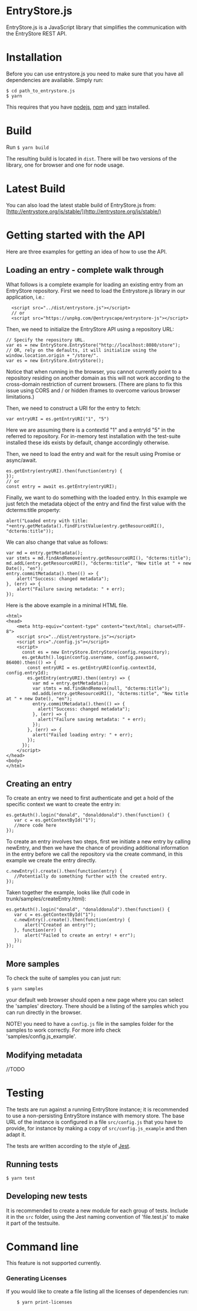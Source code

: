 # EntryStore.js

EntryStore.js is a JavaScript library that simplifies the communication with the EntryStore REST API.

# Installation

Before you can use entrystore.js you need to make sure that you have all dependencies are available. Simply run:

    $ cd path_to_entrystore.js
    $ yarn

This requires that you have [nodejs](http://nodejs.org/), [npm](https://www.npmjs.org/) and [yarn](https://yarnpkg.com) installed.

# Build

Run `$ yarn build`

The resulting build is located in `dist`. There will be two versions of the library, one for browser and one for node usage.

# Latest Build

You can also load the latest stable build of EntryStore.js from:
[http://entrystore.org/js/stable/](http://entrystore.org/js/stable/)

# Getting started with the API

Here are three examples for getting an idea of how to use the API.

## Loading an entry - complete walk through
What follows is a complete example for loading an existing entry from an EntryStore repository. First we need to load the
Entrystore.js library in our application, i.e.:

      <script src="../dist/entrystore.js"></script>
      // or
      <script src="https://unpkg.com/@entryscape/entrystore-js"></script>
 

Then, we need to initialize the EntryStore API using a repository URL:

    // Specify the repository URL.
    var es = new EntryStore.EntryStore("http://localhost:8080/store");
    // OR, rely on the defaults, it will initialize using the window.location.origin + "/store/".
    var es = new EntryStore.EntryStore();

Notice that when running in the browser, you cannot currently point to a repository residing on another domain as
this will not work according to the cross-domain restriction of current browsers. (There are plans to fix this issue using
CORS and / or hidden iframes to overcome various browser limitations.)

Then, we need to construct a URI for the entry to fetch:

    var entryURI = es.getEntryURI("1", "5")

Here we are assuming there is a contextId "1" and a entryId "5" in the referred to repository. For in-memory test installation with the test-suite installed these ids exists by default, change accordingly otherwise.

Then, we need to load the entry and wait for the result using Promise or async/await.

    es.getEntry(entryURI).then(function(entry) {
    });
    // or
    const entry = await es.getEntry(entryURI);

Finally, we want to do something with the loaded entry.
In this example we just fetch the metadata object of the entry and find the first value with the dcterms:title property:

    alert("Loaded entry with title: "+entry.getMetadata().findFirstValue(entry.getResourceURI(), "dcterms:title"));

We can also change that value as follows:

    var md = entry.getMetadata();
    var stmts = md.findAndRemove(entry.getResourceURI(), "dcterms:title");
    md.addL(entry.getResourceURI(), "dcterms:title", "New title at " + new Date(), "en");
    entry.commitMetadata().then(() => {
        alert("Success: changed metadata");
    }, (err) => {
        alert("Failure saving metadata: " + err);
    });

Here is the above example in a minimal HTML file.
    
    <html>
    <head>
        <meta http-equiv="content-type" content="text/html; charset=UTF-8">
        <script src="../dist/entrystore.js"></script>
        <script src="./config.js"></script>
        <script>
          const es = new EntryStore.EntryStore(config.repository);
          es.getAuth().login(config.username, config.password, 86400).then(() => {
            const entryURI = es.getEntryURI(config.contextId, config.entryId);
            es.getEntry(entryURI).then((entry) => {
              var md = entry.getMetadata();
              var stmts = md.findAndRemove(null, "dcterms:title");
              md.addL(entry.getResourceURI(), "dcterms:title", "New title at " + new Date(), "en");
              entry.commitMetadata().then(() => {
                alert("Success: changed metadata");
              }, (err) => {
                alert("Failure saving metadata: " + err);
              });
            }, (err) => {
              alert("Failed loading entry: " + err);
            });
          });
        </script>
    </head>
    <body>
    </html>



## Creating an entry
To create an entry we need to first authenticate and get a hold of the specific context we want to create the entry in:

    es.getAuth().login("donald", "donalddonald").then(function() {
       var c = es.getContextById("1");
       //more code here
    });

To create an entry involves two steps, first we initiate a new entry by calling newEntry, and then we have the chance of providing additional information in the entry before we call the repository via the create command, in this example we create the entry directly.

    c.newEntry().create().then(function(entry) {
       //Potentially do something further with the created entry.
    });

Taken together the example, looks like (full code in trunk/samples/createEntry.html):

    es.getAuth().login("donald", "donalddonald").then(function() {
       var c = es.getContextById("1");
       c.newEntry().create().then(function(entry) {
           alert("Created an entry!");
       }, function(err) {
           alert("Failed to create an entry! + err");
       });
    });

## More samples
To check the suite of samples you can just run:
    
    $ yarn samples
    
your default web browser should open a new page where you can select the 'samples' directory.
There should be a listing of the samples which you can run directly in the browser. 

NOTE! you need to have a `config.js` file in the samples folder for the samples to work correctly. 
For more info check 'samples/config.js_example'.

## Modifying metadata
//TODO

# Testing

The tests are run against a running EntryStore instance; it is recommended to use a non-persisting EntryStore instance with memory store.
The base URL of the instance is configured in a file `src/config.js` that you have to provide,
for instance by making a copy of `src/config.js_example` and then adapt it.

The tests are written according to the style of [Jest](https://jestjs.io/).

## Running tests 

    $ yarn test

## Developing new tests

It is recommended to create a new module for each group of tests. Include it in the `src` folder, using the Jest naming convention of 'file.test.js' to make it part of the testsuite.

# Command line

This feature is not supported currently.

### Generating Licenses
If you would like to create a file listing all the licenses of dependencies run:
```
    $ yarn print-licenses
